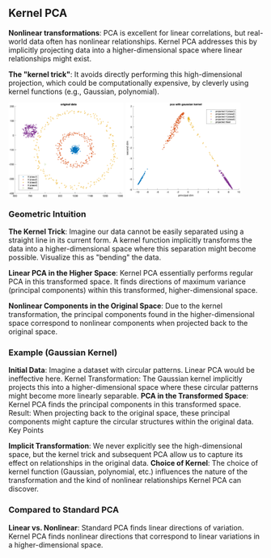 ## Kernel PCA

**Nonlinear transformations**: PCA is excellent for linear correlations, but real-world data often has nonlinear relationships. Kernel PCA addresses this by implicitly projecting data into a higher-dimensional space where linear relationships might exist.

**The "kernel trick"**: It avoids directly performing this high-dimensional projection, which could be computationally expensive, by cleverly using kernel functions (e.g., Gaussian, polynomial).

<div style="display: flex; flex-direction: row;">
    <img src="images/original_data.png" alt="Original Data" style="width: 45%; margin-right: 5px;">
    <img src="images/pca_with_gaussian_kernel.png" alt="After Gaussian Kernel PCA" style="width: 45%;">
</div>


### Geometric Intuition

**The Kernel Trick**: Imagine our data cannot be easily separated using a straight line in its current form. A kernel function implicitly transforms the data into a higher-dimensional space where this separation might become possible. Visualize this as "bending" the data.

**Linear PCA in the Higher Space**:  Kernel PCA essentially performs regular PCA in this transformed space. It finds directions of maximum variance (principal components) within this transformed, higher-dimensional space.

**Nonlinear Components in the Original Space**:   Due to the kernel transformation, the principal components found in the higher-dimensional space correspond to nonlinear components when projected back to the original space.

### Example (Gaussian Kernel)

**Initial Data**: Imagine a dataset with circular patterns. Linear PCA would be ineffective here.
Kernel Transformation: The Gaussian kernel implicitly projects this into a higher-dimensional space where these circular patterns might become more linearly separable.
**PCA in the Transformed Space**: Kernel PCA finds the principal components in this transformed space.
Result: When projecting back to the original space, these principal components might capture the circular structures within the original data.
Key Points

**Implicit Transformation**: We never explicitly see the high-dimensional space, but the kernel trick and subsequent PCA allow us to capture its effect on relationships in the original data.
**Choice of Kernel**: The choice of kernel function (Gaussian, polynomial, etc.) influences the nature of the transformation and the kind of nonlinear relationships Kernel PCA can discover.

### Compared to Standard PCA
**Linear vs. Nonlinear**: Standard PCA finds linear directions of variation. Kernel PCA finds nonlinear directions that correspond to linear variations in a higher-dimensional space.